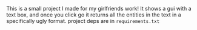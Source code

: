 This is a small project I made for my girlfriends work!
It shows a gui with a text box, and once you click go it returns all the entities in the text in a specifically ugly format.
project deps are in `requirements.txt`

